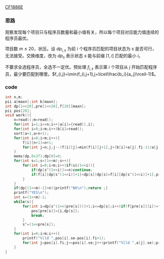 [CF1886E](https://www.luogu.com.cn/problem/CF1886E)

### 思路

观察发现每个项目只与程序员数量和最小值有关，所以每个项目对应能力值连续的程序员最优。

项目数 $m\le 20$，状压。设 $dp_{i,s}$ 为前 $i$ 个程序员匹配的项目状态为 $s$ 是否可行，无法接受。交换维度，改为 $dp_s$ 表示状态 $s$ 能与前缀 $[1,i]$ 匹配的最小 $i$。

不要求全选程序员，全选不一定优。预处理 $f_{i,s}$ 表示第 $i$ 个项目从 $j$ 开始匹配程序员，最少要匹配到哪里。$f_{i,j}=\min(f_{i,j+1},j+\lceil\frac{b_i}{a_j}\rceil-1)$。

### code

```cpp
int n,m;
pii a[maxn];int b[maxn];
int dp[1<<20],pre[1<<20],f[20][maxn];
pii pos[20];
void work(){
	n=read();m=read();
	for(int i=1;i<=n;i++)a[i]={read(),i};
	for(int i=0;i<m;i++)b[i]=read();
	sort(a+1,a+n+1);
	for(int i=0;i<m;i++){
		f[i][n+1]=n+1;
		for(int j=n;j;j--)f[i][j]=min(f[i][j+1],j+(b[i]+a[j].fi-1)/a[j].fi-1);
	}
	mems(dp,0x3f);dp[0]=0;
	for(int s=1;s<(1<<m);s++){
		for(int i=0;i<m;i++)if(s&(1<<i)){
			if(dp[s^(1<<i)]>=n)continue;
			if(f[i][dp[s^(1<<i)]+1]<dp[s])dp[s]=f[i][dp[s^(1<<i)]+1],pre[s]=i;
		}
	}
	if(dp[(1<<m)-1]>n){printf("NO\n");return ;}
	printf("YES\n");
	int s=(1<<m)-1;
	while(s){
		for(int i=dp[s^(1<<(pre[s]))]+1;i<=dp[s];i++)if(f[pre[s]][i]!=f[pre[s]][i+1]){
			pos[pre[s]]={i,dp[s]};
			break;
		}
		s^=(1<<pre[s]);
	}
	for(int i=0;i<m;i++){
		printf("%lld ",pos[i].se-pos[i].fi+1);
		for(int j=pos[i].fi;j<=pos[i].se;j++)printf("%lld ",a[j].se);printf("\n");
	}
}
```